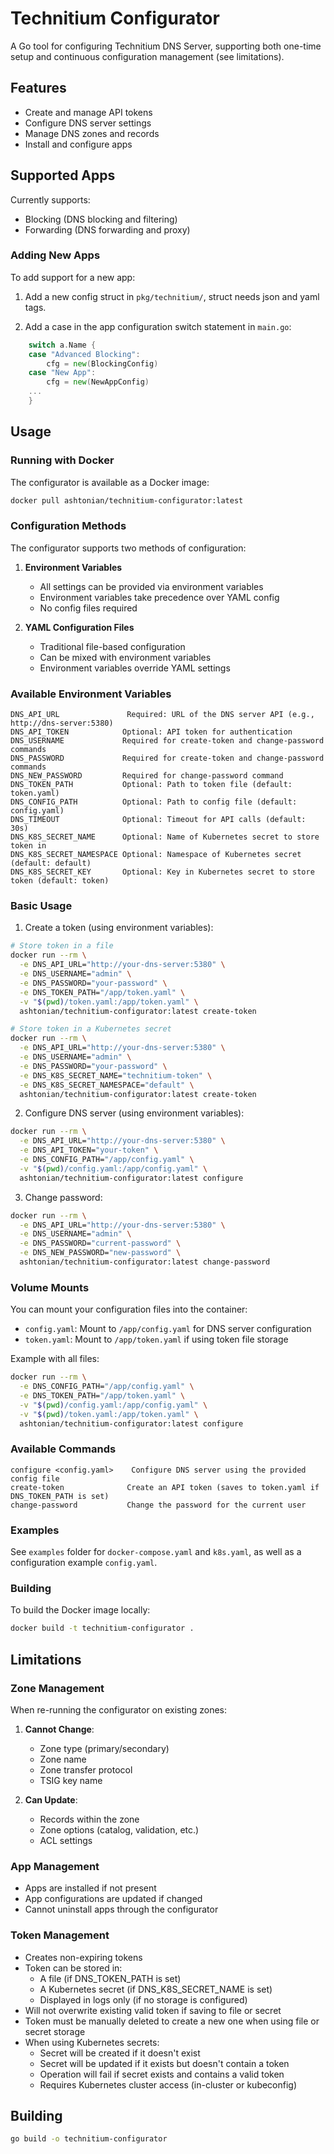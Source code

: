 # Technitium Configurator

A Go tool for configuring Technitium DNS Server, supporting both one-time setup and continuous configuration management (see limitations).

## Features

- Create and manage API tokens
- Configure DNS server settings
- Manage DNS zones and records
- Install and configure apps

## Supported Apps

Currently supports:

- Blocking (DNS blocking and filtering)
- Forwarding (DNS forwarding and proxy)

### Adding New Apps

To add support for a new app:

1. Add a new config struct in `pkg/technitium/`, struct needs json and yaml tags.

2. Add a case in the app configuration switch statement in `main.go`:

```go
	switch a.Name {
	case "Advanced Blocking":
		cfg = new(BlockingConfig)
	case "New App":
		cfg = new(NewAppConfig)
    ...
	}
```

## Usage

### Running with Docker

The configurator is available as a Docker image:

```bash
docker pull ashtonian/technitium-configurator:latest
```

### Configuration Methods

The configurator supports two methods of configuration:

1. **Environment Variables**
   - All settings can be provided via environment variables
   - Environment variables take precedence over YAML config
   - No config files required

2. **YAML Configuration Files**
   - Traditional file-based configuration
   - Can be mixed with environment variables
   - Environment variables override YAML settings

### Available Environment Variables

```
DNS_API_URL               Required: URL of the DNS server API (e.g., http://dns-server:5380)
DNS_API_TOKEN            Optional: API token for authentication
DNS_USERNAME             Required for create-token and change-password commands
DNS_PASSWORD             Required for create-token and change-password commands
DNS_NEW_PASSWORD         Required for change-password command
DNS_TOKEN_PATH           Optional: Path to token file (default: token.yaml)
DNS_CONFIG_PATH          Optional: Path to config file (default: config.yaml)
DNS_TIMEOUT              Optional: Timeout for API calls (default: 30s)
DNS_K8S_SECRET_NAME      Optional: Name of Kubernetes secret to store token in
DNS_K8S_SECRET_NAMESPACE Optional: Namespace of Kubernetes secret (default: default)
DNS_K8S_SECRET_KEY       Optional: Key in Kubernetes secret to store token (default: token)
```

### Basic Usage

1. Create a token (using environment variables):
```bash
# Store token in a file
docker run --rm \
  -e DNS_API_URL="http://your-dns-server:5380" \
  -e DNS_USERNAME="admin" \
  -e DNS_PASSWORD="your-password" \
  -e DNS_TOKEN_PATH="/app/token.yaml" \
  -v "$(pwd)/token.yaml:/app/token.yaml" \
  ashtonian/technitium-configurator:latest create-token

# Store token in a Kubernetes secret
docker run --rm \
  -e DNS_API_URL="http://your-dns-server:5380" \
  -e DNS_USERNAME="admin" \
  -e DNS_PASSWORD="your-password" \
  -e DNS_K8S_SECRET_NAME="technitium-token" \
  -e DNS_K8S_SECRET_NAMESPACE="default" \
  ashtonian/technitium-configurator:latest create-token
```

2. Configure DNS server (using environment variables):
```bash
docker run --rm \
  -e DNS_API_URL="http://your-dns-server:5380" \
  -e DNS_API_TOKEN="your-token" \
  -e DNS_CONFIG_PATH="/app/config.yaml" \
  -v "$(pwd)/config.yaml:/app/config.yaml" \
  ashtonian/technitium-configurator:latest configure
```

3. Change password:
```bash
docker run --rm \
  -e DNS_API_URL="http://your-dns-server:5380" \
  -e DNS_USERNAME="admin" \
  -e DNS_PASSWORD="current-password" \
  -e DNS_NEW_PASSWORD="new-password" \
  ashtonian/technitium-configurator:latest change-password
```

### Volume Mounts

You can mount your configuration files into the container:

- `config.yaml`: Mount to `/app/config.yaml` for DNS server configuration
- `token.yaml`: Mount to `/app/token.yaml` if using token file storage

Example with all files:
```bash
docker run --rm \
  -e DNS_CONFIG_PATH="/app/config.yaml" \
  -e DNS_TOKEN_PATH="/app/token.yaml" \
  -v "$(pwd)/config.yaml:/app/config.yaml" \
  -v "$(pwd)/token.yaml:/app/token.yaml" \
  ashtonian/technitium-configurator:latest configure
```

### Available Commands

```
configure <config.yaml>    Configure DNS server using the provided config file
create-token              Create an API token (saves to token.yaml if DNS_TOKEN_PATH is set)
change-password           Change the password for the current user
```

### Examples

See `examples` folder for `docker-compose.yaml` and `k8s.yaml`, as well as a configuration example `config.yaml`.

### Building

To build the Docker image locally:

```bash
docker build -t technitium-configurator .
```

## Limitations

### Zone Management

When re-running the configurator on existing zones:

1. **Cannot Change**:
   - Zone type (primary/secondary)
   - Zone name
   - Zone transfer protocol
   - TSIG key name

2. **Can Update**:
   - Records within the zone
   - Zone options (catalog, validation, etc.)
   - ACL settings

### App Management

- Apps are installed if not present
- App configurations are updated if changed
- Cannot uninstall apps through the configurator

### Token Management

- Creates non-expiring tokens
- Token can be stored in:
  - A file (if DNS_TOKEN_PATH is set)
  - A Kubernetes secret (if DNS_K8S_SECRET_NAME is set)
  - Displayed in logs only (if no storage is configured)
- Will not overwrite existing valid token if saving to file or secret
- Token must be manually deleted to create a new one when using file or secret storage
- When using Kubernetes secrets:
  - Secret will be created if it doesn't exist
  - Secret will be updated if it exists but doesn't contain a token
  - Operation will fail if secret exists and contains a valid token
  - Requires Kubernetes cluster access (in-cluster or kubeconfig)

## Building

```bash
go build -o technitium-configurator
```
